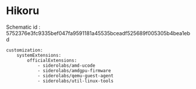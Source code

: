 # Hikoru

Schematic id : 5752376e3fc9335bef047fa9591181a45535bceadf525689f005305b4bea1ebd

```
customization:
    systemExtensions:
        officialExtensions:
            - siderolabs/amd-ucode
            - siderolabs/amdgpu-firmware
            - siderolabs/qemu-guest-agent
            - siderolabs/util-linux-tools
```
